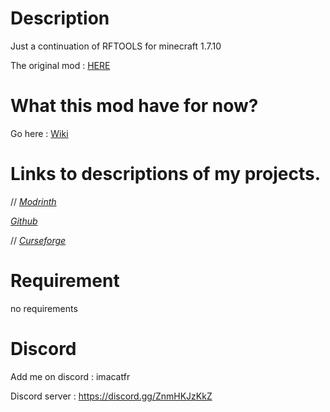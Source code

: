 # Description

Just a continuation of RFTOOLS for minecraft 1.7.10

The original mod : [HERE]([https://legacy.curseforge.com/minecraft/mc-mods/dangerrpg](https://www.curseforge.com/minecraft/mc-mods/rftools))

# What this mod have for now?

Go here : [Wiki](https://github.com/quentin452/RFTools-Continuation/wiki)

# Links to descriptions of my projects.

// [*Modrinth*](https://modrinth.com/mod/dangerrpg-continuation)

[*Github*](https://github.com/quentin452/RFTools-Continuation)

// [*Curseforge*](https://legacy.curseforge.com/minecraft/mc-mods/dangerrpg-continuation)

# Requirement

no requirements

# Discord

Add me on discord : imacatfr

Discord server : https://discord.gg/ZnmHKJzKkZ
